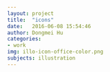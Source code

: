 ```yaml
---
layout: project
title:  "icons"
date:   2016-06-08 15:54:46
author: Dongmei Hu
categories:
- work
img: illo-icon-office-color.png
subjects: illustration
---
```


